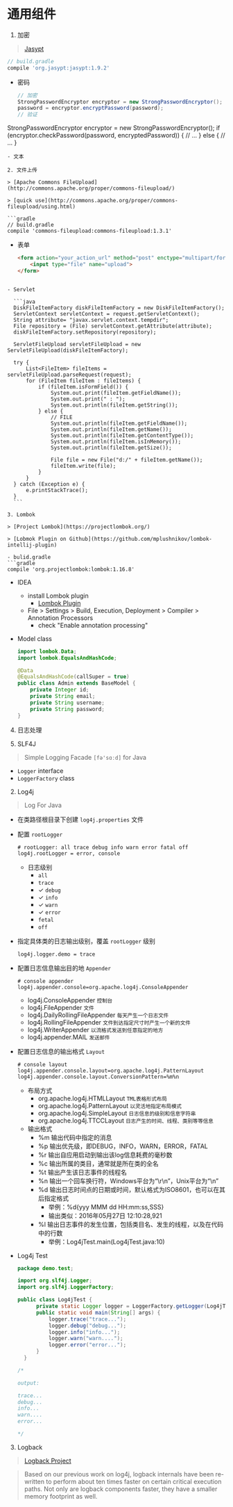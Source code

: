 # 通用组件

1. 加密

  > [Jasypt](http://www.jasypt.org/)

  ```gradle
  // build.gradle
  compile 'org.jasypt:jasypt:1.9.2'
  ```
  - 密码

    ```java
    // 加密
    StrongPasswordEncryptor encryptor = new StrongPasswordEncryptor();
    password = encryptor.encryptPassword(password);
    // 验证
   StrongPasswordEncryptor encryptor = new StrongPasswordEncryptor();
   if (encryptor.checkPassword(password, encryptedPassword)) {
         // ...
   } else {
         // ...
   }
   ```
 - 文本

2. 文件上传

  > [Apache Commons FileUpload](http://commons.apache.org/proper/commons-fileupload/)

  > [quick use](http://commons.apache.org/proper/commons-fileupload/using.html)

  ```gradle
  // build.gradle
  compile 'commons-fileupload:commons-fileupload:1.3.1'
  ```
  - 表单

    ```html
    <form action="your_action_url" method="post" enctype="multipart/form-data">
        <input type="file" name="upload">
    </form>
  ```
  
  - Servlet
  
    ```java
    DiskFileItemFactory diskFileItemFactory = new DiskFileItemFactory();
    ServletContext servletContext = request.getServletContext();
    String attribute= "javax.servlet.context.tempdir";
    File repository = (File) servletContext.getAttribute(attribute);
    diskFileItemFactory.setRepository(repository);

    ServletFileUpload servletFileUpload = new ServletFileUpload(diskFileItemFactory);

    try {
        List<FileItem> fileItems = servletFileUpload.parseRequest(request);
        for (FileItem fileItem : fileItems) {
            if (fileItem.isFormField()) {
                System.out.print(fileItem.getFieldName());
                System.out.print(" : ");
                System.out.println(fileItem.getString());
            } else {
                // FILE
                System.out.println(fileItem.getFieldName());
                System.out.println(fileItem.getName());
                System.out.println(fileItem.getContentType());
                System.out.println(fileItem.isInMemory());
                System.out.println(fileItem.getSize());

                File file = new File("d:/" + fileItem.getName());
                fileItem.write(file);
            }
        }
    } catch (Exception e) {
        e.printStackTrace();
    }
    ```
    
3. Lombok

  > [Project Lombok](https://projectlombok.org/)

  > [Lobmok Plugin on Github](https://github.com/mplushnikov/lombok-intellij-plugin)

  - bulid.gradle
  ```gradle
  compile 'org.projectlombok:lombok:1.16.8'
  ```
  
  - IDEA
      - install Lombok plugin
        - [Lombok Plugin](http://plugins.jetbrains.com/plugin/6317?pr=idea)
      - File > Settings > Build, Execution, Deployment > Compiler > Annotation Processors
        - check "Enable annotation processing"

  - Model class
  
    ```java
    import lombok.Data;
    import lombok.EqualsAndHashCode;

    @Data
    @EqualsAndHashCode(callSuper = true)
    public class Admin extends BaseModel {
        private Integer id;
        private String email;
        private String username;
        private String password;
    }
    ```

4. 日志处理

1. SLF4J

  > Simple Logging Facade `[fə'sɑːd]` for Java

  - `Logger` interface
  - `LoggerFactory` class

2. Log4j

  > Log For Java

  - 在类路径根目录下创建 `log4j.properties` 文件

  - 配置 `rootLogger`

    ```properties
    # rootLogger: all trace debug info warn error fatal off
    log4j.rootLogger = error, console
    ```

    - 日志级别
      - `all`
      - `trace` 
      - &#10003; `debug`
      - &#10003; `info`
      - &#10003; `warn`
      - &#10003; `error`
      - `fetal`
      - `off`

  - 指定具体类的日志输出级别，覆盖 `rootLogger` 级别

    ```properties
    log4j.logger.demo = trace
    ```

  - 配置日志信息输出目的地 `Appender`

    ```properties
    # console appender
    log4j.appender.console=org.apache.log4j.ConsoleAppender
    ```
    
      - log4j.ConsoleAppender `控制台`
      - log4j.FileAppender `文件`
      - log4j.DailyRollingFileAppender `每天产生一个日志文件`
      - log4j.RollingFileAppender `文件到达指定尺寸时产生一个新的文件`
      - log4j.WriterAppender `以流格式发送到任意指定的地方`
      - log4j.appender.MAIL `发送邮件`

  - 配置日志信息的输出格式 `Layout`

    ```properties
    # console layout
    log4j.appender.console.layout=org.apache.log4j.PatternLayout
    log4j.appender.console.layout.ConversionPattern=%m%n
    ```
    
    - 布局方式
      - org.apache.log4j.HTMLLayout `TML表格形式布局`
      - org.apache.log4j.PatternLayout `以灵活地指定布局模式`
      - org.apache.log4j.SimpleLayout `日志信息的级别和信息字符串`
      - org.apache.log4j.TTCCLayout `日志产生的时间、线程、类别等等信息`
    - 输出格式
      - %m 输出代码中指定的消息
      - %p 输出优先级，即DEBUG，INFO，WARN，ERROR，FATAL
      - %r 输出自应用启动到输出该log信息耗费的毫秒数
      - %c 输出所属的类目，通常就是所在类的全名
      - %t 输出产生该日志事件的线程名
      - %n 输出一个回车换行符，Windows平台为“\r\n”，Unix平台为“\n”
      - %d 输出日志时间点的日期或时间，默认格式为ISO8601，也可以在其后指定格式
          - 举例：%d{yyy MMM dd HH:mm:ss,SSS}
          - 输出类似：2016年05月27日 12:10:28,921
      - %l 输出日志事件的发生位置，包括类目名、发生的线程，以及在代码中的行数
        - 举例：Log4jTest.main(Log4jTest.java:10)

  - Log4j Test

    ```java
    package demo.test;

    import org.slf4j.Logger;
    import org.slf4j.LoggerFactory;

    public class Log4jTest {
          private static Logger logger = LoggerFactory.getLogger(Log4jTest.class);
          public static void main(String[] args) {
              logger.trace("trace...");
              logger.debug("debug...");
              logger.info("info...");
              logger.warn("warn....");
              logger.error("error...");
          }
      }
    
    /*
    
    output:
    
    trace...
    debug...
    info...
    warn....
    error...
    
    */
    ```
    
3. Logback

  > [Logback Project](http://logback.qos.ch/)

  > Based on our previous work on log4j, logback internals have been re-written to perform about ten times faster on certain critical execution paths. Not only are logback components faster, they have a smaller memory footprint as well.